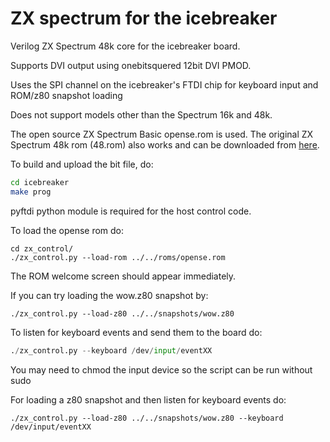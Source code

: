 # ZX spectrum for the icebreaker

Verilog ZX Spectrum 48k core for the icebreaker board.

Supports DVI output using onebitsquered 12bit DVI PMOD.

Uses the SPI channel on the icebreaker's FTDI chip for keyboard input
and ROM/z80 snapshot loading

Does not support models other than the Spectrum 16k and 48k.

The open source ZX Spectrum Basic opense.rom is used. The original ZX Spectrum 48k rom (48.rom) also works and can be downloaded from [here](http://www.shadowmagic.org.uk/spectrum/roms.html).

To build and upload the bit file, do:


```sh
cd icebreaker
make prog
```

pyftdi python module is required for the host control code.

To load the opense rom do:

```
cd zx_control/
./zx_control.py --load-rom ../../roms/opense.rom
```

The ROM welcome screen should appear immediately.

If you can try loading the wow.z80 snapshot by:
```
./zx_control.py --load-z80 ../../snapshots/wow.z80
```

To listen for keyboard events and send them to the board do:

```python
./zx_control.py --keyboard /dev/input/eventXX
```

You may need to chmod the input device so the script can be run without sudo

For loading a z80 snapshot and then listen for keyboard events do:
```
./zx_control.py --load-z80 ../../snapshots/wow.z80 --keyboard /dev/input/eventXX
```
